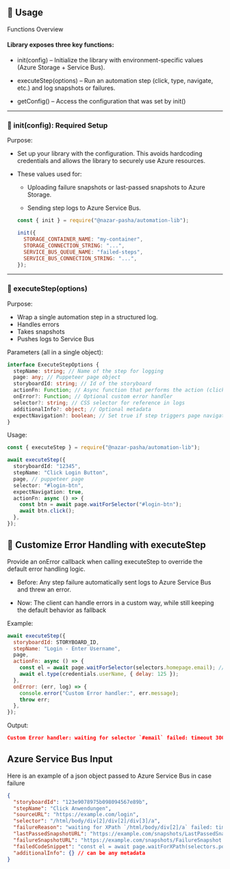 ## 🔹 Usage

Functions Overview

#### Library exposes three key functions:

- init(config) – Initialize the library with environment-specific values (Azure Storage + Service Bus).

- executeStep(options) – Run an automation step (click, type, navigate, etc.) and log snapshots or failures.

- getConfig() – Access the configuration that was set by init()

---

### 🔹 init(config): Required Setup

Purpose:

- Set up your library with the configuration. This avoids hardcoding credentials and allows the library to securely use Azure resources.

- These values used for:

  - Uploading failure snapshots or last-passed snapshots to Azure Storage.

  - Sending step logs to Azure Service Bus.

  ```js
  const { init } = require("@nazar-pasha/automation-lib");

  init({
    STORAGE_CONTAINER_NAME: "my-container",
    STORAGE_CONNECTION_STRING: "...",
    SERVICE_BUS_QUEUE_NAME: "failed-steps",
    SERVICE_BUS_CONNECTION_STRING: "...",
  });
  ```

---

### 🔹 executeStep(options)

Purpose:

- Wrap a single automation step in a structured log.
- Handles errors
- Takes snapshots
- Pushes logs to Service Bus

Parameters (all in a single object):

```ts
interface ExecuteStepOptions {
  stepName: string; // Name of the step for logging
  page: any; // Puppeteer page object
  storyboardId: string; // Id of the storyboard
  actionFn: Function; // Async function that performs the action (click, type, navigate)
  onError?: Function; // Optional custom error handler
  selector?: string; // CSS selector for reference in logs
  additionalInfo?: object; // Optional metadata
  expectNavigation?: boolean; // Set true if step triggers page navigation
}
```

Usage:

```ts
const { executeStep } = require("@nazar-pasha/automation-lib");

await executeStep({
  storyboardId: "12345",
  stepName: "Click Login Button",
  page, // puppeteer page
  selector: "#login-btn",
  expectNavigation: true,
  actionFn: async () => {
    const btn = await page.waitForSelector("#login-btn");
    await btn.click();
  },
});
```

## 🔹 Customize Error Handling with executeStep

Provide an onError callback when calling executeStep to override the default error handling logic.

- Before: Any step failure automatically sent logs to Azure Service Bus and threw an error.

- Now: The client can handle errors in a custom way, while still keeping the default behavior as fallback

Example:

```js
await executeStep({
  storyboardId: STORYBOARD_ID,
  stepName: "Login - Enter Username",
  page,
  actionFn: async () => {
    const el = await page.waitForSelector(selectors.homepage.email); // should be username
    await el.type(credentials.userName, { delay: 125 });
  },
  onError: (err, log) => {
    console.error("Custom Error handler:", err.message);
    throw err;
  },
});
```

Output:

```json
Custom Error handler: waiting for selector `#email` failed: timeout 30000ms exceeded
```

## Azure Service Bus Input

Here is an example of a json object passed to Azure Service Bus in case failure

```json
{
  "storyboardId": "123e9078975b098094567e89b",
  "stepName": "Click Anwendungen",
  "sourceURL": "https://example.com/login",
  "selector": "/html/body/div[2]/div[2]/div[3]/a",
  "failureReason": "waiting for XPath `/html/body/div[2]/a` failed: timeout 30000ms exceeded",
  "lastPassedSnapshotURL": "https://example.com/snapshots/LastPassedSnapshot.html",
  "failureSnapshotURL": "https://example.com/snapshots/FailureSnapshot.html",
  "failedCodeSnippet": "const el = await page.waitForXPath(selectors.portalView.anwendungen);\nawait el.click()",
  "additionalInfo": {} // can be any metadata
}
```

